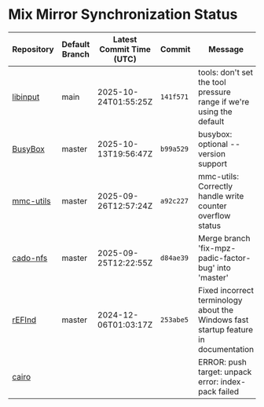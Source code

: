 # Mix Mirror Synchronization Status

| Repository | Default Branch | Latest Commit Time (UTC) | Commit | Message | Last Synced |
|---|---|---|---|---|---|
| [libinput](git@github.com:mix-mirror/libinput.git) | main | 2025-10-24T01:55:25Z | `141f571` | tools: don't set the tool pressure range if we're using the default | 2025-10-28T11:53:54Z |
| [BusyBox](git@github.com:mix-mirror/busybox.git) | master | 2025-10-13T19:56:47Z | `b99a529` | busybox: optional --version support | 2025-10-28T11:54:01Z |
| [mmc-utils](git@github.com:mix-mirror/mmc-utils.git) | master | 2025-09-26T12:57:24Z | `a92c227` | mmc-utils: Correctly handle write counter overflow status | 2025-10-28T11:53:49Z |
| [cado-nfs](git@github.com:mix-mirror/cado-nfs.git) | master | 2025-09-25T12:22:55Z | `d84ae39` | Merge branch 'fix-mpz-padic-factor-bug' into 'master' | 2025-10-28T11:54:24Z |
| [rEFInd](git@github.com:mix-mirror/rEFInd.git) | master | 2024-12-06T01:03:17Z | `253abe5` | Fixed incorrect terminology about the Windows fast startup feature in documentation | 2025-10-28T11:54:03Z |
| [cairo](git@github.com:mix-mirror/cairo.git) |  |  |  | ERROR: push target: unpack error: index-pack failed | 2025-10-28T11:54:57Z |
